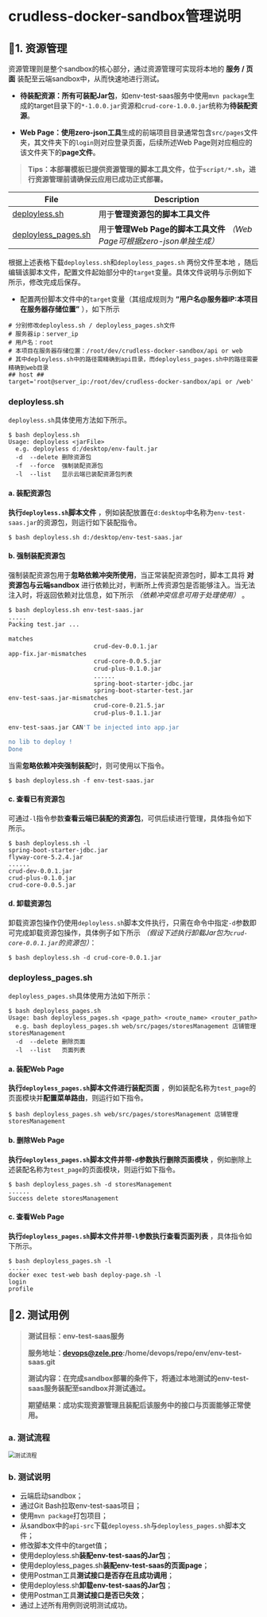 # crudless-docker-sandbox管理说明

## :pushpin:1. 资源管理

资源管理则是整个sandbox的核心部分，通过资源管理可实现将本地的 **服务 / 页面** 装配至云端sandbox中，从而快速地进行测试。

- **待装配资源：所有可装配Jar包**，如env-test-saas服务中使用`mvn package`生成的target目录下的`*-1.0.0.jar`资源和`crud-core-1.0.0.jar`统称为**待装配资源**。

- **Web Page：**使用**zero-json工具**生成的前端项目目录通常包含`src/pages`文件夹，其文件夹下的`login`则对应登录页面，后续所述Web Page则对应相应的该文件夹下的**page文件**。

>**Tips：本部署模板已提供资源管理的脚本工具文件，位于`script/*.sh`，进行资源管理前请确保云应用已成功正式部署。**



| **File**                                                     | **Description**                                              |
| ------------------------------------------------------------ | ------------------------------------------------------------ |
| [deployless.sh](https://raw.githubusercontent.com/smallsaas/crudless-docker-sandbox/master/script/deployless.sh) | 用于**管理资源包的脚本工具文件**                             |
| [deployless_pages.sh](https://github.com/smallsaas/crudless-docker-sandbox/raw/master/script/deployless_pages.sh) | 用于**管理Web Page的脚本工具文件** *（Web Page可根据zero-json单独生成）* |

根据上述表格下载`deployless.sh`和`deployless_pages.sh` 两份文件至本地 ，随后编辑该脚本文件，配置文件起始部分中的`target`变量。具体文件说明与示例如下所示，修改完成后保存。

- 配置两份脚本文件中的`target`变量（其组成规则为 **“用户名@服务器IP:本项目在服务器存储位置”** ），如下所示

```shell
# 分别修改deployless.sh / deployless_pages.sh文件
# 服务器ip：server_ip
# 用户名：root
# 本项目在服务器存储位置：/root/dev/crudless-docker-sandbox/api or web
# 其中deployless.sh中的路径需精确到api目录，而deployless_pages.sh中的路径需要精确到web目录
## host ##
target='root@server_ip:/root/dev/crudless-docker-sandbox/api or /web'
```

### deployless.sh

`deployless.sh`具体使用方法如下所示。

```shell
$ bash deployless.sh
Usage: deployless <jarFile>
  e.g. deployless d:/desktop/env-fault.jar
  -d  --delete 删除资源包
  -f  --force  强制装配资源包
  -l  --list   显示云端已装配资源包列表
```

#### a. 装配资源包

**执行`deployless.sh`脚本文件**  ，例如装配放置在`d:desktop`中名称为`env-test-saas.jar`的资源包，则运行如下装配指令。

```shell
$ bash deployless.sh d:/desktop/env-test-saas.jar
```

#### b. 强制装配资源包

强制装配资源包用于**忽略依赖冲突所使用**，当正常装配资源包时，脚本工具将 **对资源包与云端sandbox** 进行依赖比对，判断所上传资源包是否能够注入。当无法注入时，将返回依赖对比信息，如下所示 *（依赖冲突信息可用于处理使用）* 。

```bash
$ bash deployless.sh env-test-saas.jar
.....
Packing test.jar ...

matches
                        crud-dev-0.0.1.jar
app-fix.jar-mismatches
                        crud-core-0.0.5.jar
                        crud-plus-0.1.0.jar
                        ......
                        spring-boot-starter-jdbc.jar
                        spring-boot-starter-test.jar
env-test-saas.jar-mismatches
                        crud-core-0.21.5.jar
                        crud-plus-0.1.1.jar

env-test-saas.jar CAN'T be injected into app.jar

no lib to deploy !
Done
```

当需**忽略依赖冲突强制装配**时，则可使用以下指令。

```shell
$ bash deployless.sh -f env-test-saas.jar
```

#### c. 查看已有资源包

可通过`-l`指令参数**查看云端已装配的资源包**，可供后续进行管理，具体指令如下所示。

```shell
$ bash deployless.sh -l
spring-boot-starter-jdbc.jar
flyway-core-5.2.4.jar
......
crud-dev-0.0.1.jar
crud-plus-0.1.0.jar
crud-core-0.0.5.jar
```

#### d. 卸载资源包

卸载资源包操作仍使用`deployless.sh`脚本文件执行，只需在命令中指定`-d`参数即可完成卸载资源包操作，具体例子如下所示 *（假设下述执行卸载Jar包为`crud-core-0.0.1.jar`的资源包）*：

```shell
$ bash deployless.sh -d crud-core-0.0.1.jar
```

### deployless_pages.sh

`deployless_pages.sh`具体使用方法如下所示：

```shell
$ bash deployless_pages.sh
Usage: bash deployless_pages.sh <page_path> <route_name> <router_path>
  e.g. bash deployless_pages.sh web/src/pages/storesManagement 店铺管理 storesManagement
  -d  --delete 删除页面
  -l  --list   页面列表
```

#### a. 装配Web Page

**执行`deployless_pages.sh`脚本文件进行装配页面** ，例如装配名称为`test_page`的页面模块并**配置菜单路由**，则运行如下指令。

```shell
$ bash deployless_pages.sh web/src/pages/storesManagement 店铺管理 storesManagement
```

#### b. 删除Web Page

**执行`deployless_pages.sh`脚本文件并带`-d`参数执行删除页面模块** ，例如删除上述装配名称为`test_page`的页面模块，则运行如下指令。

```shell
$ bash deployless_pages.sh -d storesManagement
......
Success delete storesManagement
```

#### c. 查看Web Page

**执行`deployless_pages.sh`脚本文件并带`-l`参数执行查看页面列表** ，具体指令如下所示。

```shell
$ bash deployless_pages.sh -l
......
docker exec test-web bash deploy-page.sh -l
login
profile
```

## :seedling:2. 测试用例

>**测试目标：env-test-saas服务**
>
>**服务地址：devops@zele.pro:/home/devops/repo/env/env-test-saas.git**
>
>**测试内容：在完成sandbox部署的条件下，将通过本地测试的env-test-saas服务装配至sandbox并测试通过。**
>
>**期望结果：成功实现资源管理且装配后该服务中的接口与页面能够正常使用。**

### a. 测试流程

<img src="https://gitee.com/zchengb/image/raw/master///20200831113809.jpg" alt="测试流程" style="zoom: 80%;" />

### b. 测试说明

- 云端启动sandbox；
- 通过Git Bash拉取env-test-saas项目；
- 使用`mvn package`打包项目；
- 从sandbox中的`api-src`下载`deployess.sh`与`deployless_pages.sh`脚本文件；
- 修改脚本文件中的target值；
- 使用deployless.sh**装配env-test-saas的Jar包**；
- 使用deployless_pages.sh**装配env-test-saas的页面page**；
- 使用Postman工具**测试接口是否存在且成功调用**；
- 使用deployless.sh**卸载env-test-saas的Jar包**；
- 使用Postman工具**测试接口是否已失效**；
- 通过上述所有用例则说明测试成功。

